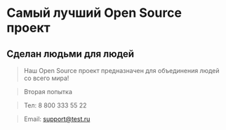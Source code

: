 # Самый лучший Open Source проект

## Сделан людьми для людей

> Наш Open Source проект предназначен для объединения людей со всего мира!

> Вторая попытка

> Тел: 8 800 333 55 22

> Email: support@test.ru
